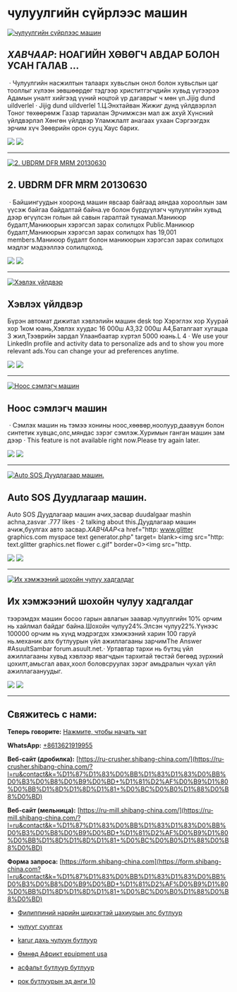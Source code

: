 # чулуулгийн сүйрлээс машин

<a href="https://swt.shibang-china.com/?l=ru&img&k=%D1%87%D1%83%D0%BB%D1%83%D1%83%D0%BB%D0%B3%D0%B8%D0%B9%D0%BD+%D1%81%D2%AF%D0%B9%D1%80%D0%BB%D1%8D%D1%8D%D1%81+%D0%BC%D0%B0%D1%88%D0%B8%D0%BD" target="_blank">![чулуулгийн сүйрлээс машин](http://static.shibang-china.com/all-800x300/128.jpg)</a>

## *ХАВЧААР*: НОАГИЙН ХӨВӨГЧ АВДАР БОЛОН УСАН ГАЛАВ …
&nbsp;&#0183;&#32;Чулуулгийн насжилтын талаарх хувьслын онол болон хувьслын цаг тооллыг хүлээн зөвшөөрдөг тэдгээр христитгэгчдийн хувьд үүгээрээ Адамын уналт хийгээд үүний ноцтой үр дагаврыг ч мөн үл.Jijig dund uildverlel&nbsp;&#0183;&#32;Jijig dund uildverlel 1.Ц.Энхтайван Жижиг дунд үйлдвэрлэл Тоног төхөөрөмж Газар тариалан Эрчимжсэн мал аж ахуй Хүнсний үйлдвэрлэл Хөнгөн үйлдвэр Уламжлалт анагаах ухаан Сэргээгдэх эрчим хүч Зөөврийн орон сууц Хаус барих.


<a href="https://whatsapp.shibangsoft.com/WhatsApp.php" target="_blank" title="WhatsApp">![](http://static.shibang-china.com/icon/whatsapp.png)</a> <a href="https://swt.shibang-china.com/?l=ru&icon&k=%D1%87%D1%83%D0%BB%D1%83%D1%83%D0%BB%D0%B3%D0%B8%D0%B9%D0%BD+%D1%81%D2%AF%D0%B9%D1%80%D0%BB%D1%8D%D1%8D%D1%81+%D0%BC%D0%B0%D1%88%D0%B8%D0%BD" target="_blank">![](http://static.shibang-china.com/icon/chat-ru.png)</a>

---

<a href="https://swt.shibang-china.com/?l=ru&img&k=%D1%87%D1%83%D0%BB%D1%83%D1%83%D0%BB%D0%B3%D0%B8%D0%B9%D0%BD+%D1%81%D2%AF%D0%B9%D1%80%D0%BB%D1%8D%D1%8D%D1%81+%D0%BC%D0%B0%D1%88%D0%B8%D0%BD" target="_blank">![2. UBDRM DFR MRM 20130630](http://static.shibang-china.com/all-800x300/377.jpg)</a>

## 2. UBDRM DFR MRM 20130630
&nbsp;&#0183;&#32;Байшингуудын хооронд машин явсаар байгаад аяндаа хорооллын зам үүсэж байгаа байдалтай байна.үе болон бүрдүүлэгч чулуулгийн хувьд дээр өгүүлсэн голын ай савын гаралтай тунамал.Маникюр будалт,Маникюрын хэрэгсэл зарах солилцох Public.Маникюр будалт,Маникюрын хэрэгсэл зарах солилцох has 19,001 members.Маникюр будалт болон маникюрын хэрэгсэл зарах солилцох мэдлэг мэдээллээ солилцоход.


<a href="https://whatsapp.shibangsoft.com/WhatsApp.php" target="_blank" title="WhatsApp">![](http://static.shibang-china.com/icon/whatsapp.png)</a> <a href="https://swt.shibang-china.com/?l=ru&icon&k=%D1%87%D1%83%D0%BB%D1%83%D1%83%D0%BB%D0%B3%D0%B8%D0%B9%D0%BD+%D1%81%D2%AF%D0%B9%D1%80%D0%BB%D1%8D%D1%8D%D1%81+%D0%BC%D0%B0%D1%88%D0%B8%D0%BD" target="_blank">![](http://static.shibang-china.com/icon/chat-ru.png)</a>

---

<a href="https://swt.shibang-china.com/?l=ru&img&k=%D1%87%D1%83%D0%BB%D1%83%D1%83%D0%BB%D0%B3%D0%B8%D0%B9%D0%BD+%D1%81%D2%AF%D0%B9%D1%80%D0%BB%D1%8D%D1%8D%D1%81+%D0%BC%D0%B0%D1%88%D0%B8%D0%BD" target="_blank">![Хэвлэх үйлдвэр](http://static.shibang-china.com/all-800x300/12.jpg)</a>

## Хэвлэх үйлдвэр
Бүрэн автомат дижитал хэвлэлийн машин desk top Хэрэглэх хор Хуурай хор 1ком юань,Хэвлэх хуудас 16 000ш A3,32 000ш A4,Баталгаат хугацаа 3 жил,Тээврийн зардал Улаанбаатар хүртэл 5000 юань.L 4&nbsp;&#0183;&#32;We use your LinkedIn profile and activity data to personalize ads and to show you more relevant ads.You can change your ad preferences anytime.


<a href="https://whatsapp.shibangsoft.com/WhatsApp.php" target="_blank" title="WhatsApp">![](http://static.shibang-china.com/icon/whatsapp.png)</a> <a href="https://swt.shibang-china.com/?l=ru&icon&k=%D1%87%D1%83%D0%BB%D1%83%D1%83%D0%BB%D0%B3%D0%B8%D0%B9%D0%BD+%D1%81%D2%AF%D0%B9%D1%80%D0%BB%D1%8D%D1%8D%D1%81+%D0%BC%D0%B0%D1%88%D0%B8%D0%BD" target="_blank">![](http://static.shibang-china.com/icon/chat-ru.png)</a>

---

<a href="https://swt.shibang-china.com/?l=ru&img&k=%D1%87%D1%83%D0%BB%D1%83%D1%83%D0%BB%D0%B3%D0%B8%D0%B9%D0%BD+%D1%81%D2%AF%D0%B9%D1%80%D0%BB%D1%8D%D1%8D%D1%81+%D0%BC%D0%B0%D1%88%D0%B8%D0%BD" target="_blank">![Ноос сэмлэгч машин](http://static.shibang-china.com/all-800x300/819.jpg)</a>

## Ноос сэмлэгч машин
&nbsp;&#0183;&#32;Сэмлэх машин нь тэмээ хонины ноос,хөөвөр,ноолуур,даавуун болон синтетик хувцас,олс,мяндас зэрэг сэмлэж.Хуримын ганган машин зам дээр&nbsp;&#0183;&#32;This feature is not available right now.Please try again later.


<a href="https://whatsapp.shibangsoft.com/WhatsApp.php" target="_blank" title="WhatsApp">![](http://static.shibang-china.com/icon/whatsapp.png)</a> <a href="https://swt.shibang-china.com/?l=ru&icon&k=%D1%87%D1%83%D0%BB%D1%83%D1%83%D0%BB%D0%B3%D0%B8%D0%B9%D0%BD+%D1%81%D2%AF%D0%B9%D1%80%D0%BB%D1%8D%D1%8D%D1%81+%D0%BC%D0%B0%D1%88%D0%B8%D0%BD" target="_blank">![](http://static.shibang-china.com/icon/chat-ru.png)</a>

---

<a href="https://swt.shibang-china.com/?l=ru&img&k=%D1%87%D1%83%D0%BB%D1%83%D1%83%D0%BB%D0%B3%D0%B8%D0%B9%D0%BD+%D1%81%D2%AF%D0%B9%D1%80%D0%BB%D1%8D%D1%8D%D1%81+%D0%BC%D0%B0%D1%88%D0%B8%D0%BD" target="_blank">![Auto SOS Дуудлагаар машин.](http://static.shibang-china.com/all-800x300/111.jpg)</a>

## Auto SOS Дуудлагаар машин.
Auto SOS Дуудлагаар машин ачих,засвар duudalgaar mashin achna,zasvar .777 likes &#183; 2 talking about this.Дуудлагаар машин ачиж,буулгах авто засвар.*ХАВЧААР*&lt;a href=&quot;http: www.glitter graphics.com myspace text generator.php&quot; target= blank&gt;&lt;img src=&quot;http: text.glitter graphics.net flower c.gif&quot; border=0&gt;&lt;img src=&quot;http.


<a href="https://whatsapp.shibangsoft.com/WhatsApp.php" target="_blank" title="WhatsApp">![](http://static.shibang-china.com/icon/whatsapp.png)</a> <a href="https://swt.shibang-china.com/?l=ru&icon&k=%D1%87%D1%83%D0%BB%D1%83%D1%83%D0%BB%D0%B3%D0%B8%D0%B9%D0%BD+%D1%81%D2%AF%D0%B9%D1%80%D0%BB%D1%8D%D1%8D%D1%81+%D0%BC%D0%B0%D1%88%D0%B8%D0%BD" target="_blank">![](http://static.shibang-china.com/icon/chat-ru.png)</a>

---

<a href="https://swt.shibang-china.com/?l=ru&img&k=%D1%87%D1%83%D0%BB%D1%83%D1%83%D0%BB%D0%B3%D0%B8%D0%B9%D0%BD+%D1%81%D2%AF%D0%B9%D1%80%D0%BB%D1%8D%D1%8D%D1%81+%D0%BC%D0%B0%D1%88%D0%B8%D0%BD" target="_blank">![Их хэмжээний шохойн чулуу хадгалдаг](http://static.shibang-china.com/all-800x300/755.jpg)</a>

## Их хэмжээний шохойн чулуу хадгалдаг
тээрэмдэх машин босоо гарын авлагын заавар.чулуулгийн 10% орчим нь хайлмал байдаг байна.Шохойн чулуу24%.Элсэн чулуу22%.Үүнээс 100000 орчим нь хүнд мэдрэгдэх хэмжээний харин 100 гаруй нь.механик алх бутлуурын үйл ажиллагааны зарчимThe Answer #AsuultSambar forum.asuult.net.&#183; Уртавтар тархи нь бүтэц үйл ажиллагааны хувьд хэвлээр явагчдын тархитай төстэй бөгөөд зүрхний цохилт,амьсгал авах,хоол боловсруулах зэрэг амьдралын чухал үйл ажиллагаануудыг.


<a href="https://whatsapp.shibangsoft.com/WhatsApp.php" target="_blank" title="WhatsApp">![](http://static.shibang-china.com/icon/whatsapp.png)</a> <a href="https://swt.shibang-china.com/?l=ru&icon&k=%D1%87%D1%83%D0%BB%D1%83%D1%83%D0%BB%D0%B3%D0%B8%D0%B9%D0%BD+%D1%81%D2%AF%D0%B9%D1%80%D0%BB%D1%8D%D1%8D%D1%81+%D0%BC%D0%B0%D1%88%D0%B8%D0%BD" target="_blank">![](http://static.shibang-china.com/icon/chat-ru.png)</a>

---
## Свяжитесь с нами:

**Теперь говорите:** [Нажмите, чтобы начать чат](https://swt.shibang-china.com?l=ru&contact&k=%D1%87%D1%83%D0%BB%D1%83%D1%83%D0%BB%D0%B3%D0%B8%D0%B9%D0%BD+%D1%81%D2%AF%D0%B9%D1%80%D0%BB%D1%8D%D1%8D%D1%81+%D0%BC%D0%B0%D1%88%D0%B8%D0%BD)

**WhatsApp:**  [+8613621919955](https://whatsapp.shibangsoft.com/WhatsApp.php)

**Веб-сайт (дробилка):** [https://ru-crusher.shibang-china.com/](https://ru-crusher.shibang-china.com/?l=ru&contact&k=%D1%87%D1%83%D0%BB%D1%83%D1%83%D0%BB%D0%B3%D0%B8%D0%B9%D0%BD+%D1%81%D2%AF%D0%B9%D1%80%D0%BB%D1%8D%D1%8D%D1%81+%D0%BC%D0%B0%D1%88%D0%B8%D0%BD)

**Веб-сайт (мельница):** [https://ru-mill.shibang-china.com/](https://ru-mill.shibang-china.com/?l=ru&contact&k=%D1%87%D1%83%D0%BB%D1%83%D1%83%D0%BB%D0%B3%D0%B8%D0%B9%D0%BD+%D1%81%D2%AF%D0%B9%D1%80%D0%BB%D1%8D%D1%8D%D1%81+%D0%BC%D0%B0%D1%88%D0%B8%D0%BD)

**Форма запроса:** [https://form.shibang-china.com](https://form.shibang-china.com?l=ru&contact&k=%D1%87%D1%83%D0%BB%D1%83%D1%83%D0%BB%D0%B3%D0%B8%D0%B9%D0%BD+%D1%81%D2%AF%D0%B9%D1%80%D0%BB%D1%8D%D1%8D%D1%81+%D0%BC%D0%B0%D1%88%D0%B8%D0%BD)

* [Филиппиний нарийн ширхэгтэй цахиурын элс бутлуур](../130/%D0%A4%D0%B8%D0%BB%D0%B8%D0%BF%D0%BF%D0%B8%D0%BD%D0%B8%D0%B9%20%D0%BD%D0%B0%D1%80%D0%B8%D0%B9%D0%BD%20%D1%88%D0%B8%D1%80%D1%85%D1%8D%D0%B3%D1%82%D1%8D%D0%B9%20%D1%86%D0%B0%D1%85%D0%B8%D1%83%D1%80%D1%8B%D0%BD%20%D1%8D%D0%BB%D1%81%20%D0%B1%D1%83%D1%82%D0%BB%D1%83%D1%83%D1%80.md)

* [чулууг суулгах](../128/%D1%87%D1%83%D0%BB%D1%83%D1%83%D0%B3%20%D1%81%D1%83%D1%83%D0%BB%D0%B3%D0%B0%D1%85.md)

* [karur дахь чулуун бутлуур](../127/karur%20%D0%B4%D0%B0%D1%85%D1%8C%20%D1%87%D1%83%D0%BB%D1%83%D1%83%D0%BD%20%D0%B1%D1%83%D1%82%D0%BB%D1%83%D1%83%D1%80.md)

* [Өмнөд Африкт epuipment usa](../129/%D3%A8%D0%BC%D0%BD%D3%A9%D0%B4%20%D0%90%D1%84%D1%80%D0%B8%D0%BA%D1%82%20epuipment%20usa.md)

* [асфальт бутлуур бутлуур](../129/%D0%B0%D1%81%D1%84%D0%B0%D0%BB%D1%8C%D1%82%20%D0%B1%D1%83%D1%82%D0%BB%D1%83%D1%83%D1%80%20%D0%B1%D1%83%D1%82%D0%BB%D1%83%D1%83%D1%80.md)

* [рок бутлуурын эд анги 10](../128/%D1%80%D0%BE%D0%BA%20%D0%B1%D1%83%D1%82%D0%BB%D1%83%D1%83%D1%80%D1%8B%D0%BD%20%D1%8D%D0%B4%20%D0%B0%D0%BD%D0%B3%D0%B8%2010.md)